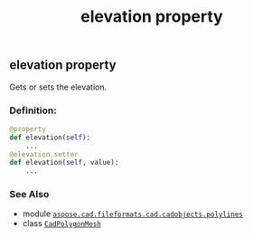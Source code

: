 ﻿---
title: elevation property
second_title: Aspose.CAD for Python via .NET API References
description: 
type: docs
weight: 110
url: /aspose.cad.fileformats.cad.cadobjects.polylines/cadpolygonmesh/elevation/
is_root: false
---

## elevation property


Gets or sets the elevation.
### Definition:
```python
@property
def elevation(self):
    ...
@elevation.setter
def elevation(self, value):
    ...
```

### See Also
* module [`aspose.cad.fileformats.cad.cadobjects.polylines`](../../)
* class [`CadPolygonMesh`](/cad/python-net/aspose.cad.fileformats.cad.cadobjects.polylines/cadpolygonmesh)
